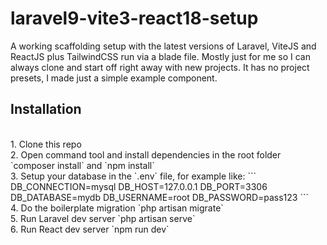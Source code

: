 # laravel9-vite3-react18-setup
A working scaffolding setup with the latest versions of Laravel, ViteJS and ReactJS plus TailwindCSS run via a blade file. Mostly just for me so I can always clone and start off right away with new projects. It has no project presets, I made just a simple example component.

## Installation
<br>
1. Clone this repo
<br>
2. Open command tool and install dependencies in the root folder
`composer install` and `npm install`
<br>
3. Setup your database in the `.env` file, for example like:
```
DB_CONNECTION=mysql
DB_HOST=127.0.0.1
DB_PORT=3306
DB_DATABASE=mydb
DB_USERNAME=root
DB_PASSWORD=pass123
```
<br>
4. Do the boilerplate migration 
`php artisan migrate`
<br>
5. Run Laravel dev server
`php artisan serve`
<br>
6. Run React dev server
`npm run dev`
